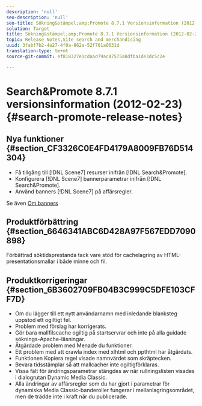 ```yaml
---
description: 'null'
seo-description: 'null'
seo-title: Sökning&stämpel;amp;Promote 8.7.1 Versionsinformation (2012-02-23)
solution: Target
title: Sökning&stämpel;amp;Promote 8.7.1 Versionsinformation (2012-02-23)
topic: Release Notes,Site search and merchandising
uuid: 3fabf7b2-4a27-4f0a-862a-52f701a0631d
translation-type: tm+mt
source-git-commit: ef818327e1cdaad79ac47575a8dfba1de3dc5c2e

---
```



# Search&amp;Promote 8.7.1 versionsinformation (2012-02-23){#search-promote-release-notes}

## Nya funktioner {#section_CF3326C0E4FD4179A8009FB76D514304}

* Få tillgång till [!DNL Scene7] resurser inifrån [!DNL Search&Promote].
* Konfigurera [!DNL Scene7] bannerparametrar inifrån [!DNL Search&Promote].
* Använd banners [!DNL Scene7] på affärsregler.

Se även [Om banners](../c-about-design-menu/c-about-banners.md#concept_5BBE01FEC6134393B43CC917C8CC64DA)

## Produktförbättring {#section_6646341ABC6D428A97F567EDD7090898}

Förbättrad söktidsprestanda tack vare stöd för cachelagring av HTML-presentationsmallar i både minne och fil.

## Produktkorrigeringar {#section_6B3602709FB04B3C999C5DFE103CFF7D}

* Om du lägger till ett nytt användarnamn med inledande blanksteg uppstod ett ogiltigt fel.
* Problem med förslag har korrigerats.
* Gör bara mallfilscache ogiltig på startservrar och inte på alla guidade söknings-Apache-läsningar.
* Åtgärdade problem med Menade du funktioner.
* Ett problem med att crawla index med xlhtml och ppthtml har åtgärdats.
* Funktionen Kopiera regel visade namnvärdet som skräptecken.
* Bevara tidsstämplar så att mallcacher inte ogiltigförklaras.
* Vissa fält för ändringsparametrar stängdes av när rullningslisten visades i dialogrutan Dynamic Media Classic.
* Alla ändringar av affärsregler som du har gjort i parametrar för dynamiska Media Classic-banderoller fungerar i mellanlagringsområdet, men de trädde inte i kraft när du publicerade.

